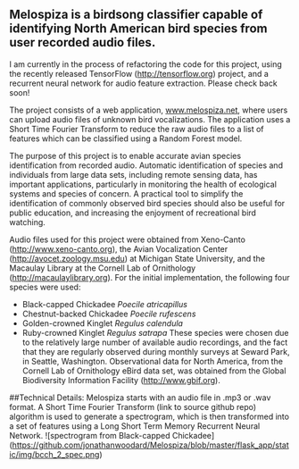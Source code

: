 ## Melospiza is a birdsong classifier capable of identifying North American bird species from user recorded audio files.

I am currently in the process of refactoring the code for this project, using the
recently released TensorFlow (http://tensorflow.org) project, and a recurrent
neural network for audio feature extraction.  Please check back soon!

The project consists of a web application, www.melospiza.net, where users can
upload audio files of unknown bird vocalizations.  The application uses a Short
Time Fourier Transform to reduce the raw audio files to a list of features which
can be classified using a Random Forest model.

The purpose of this project is to enable accurate avian species identification from
recorded audio.  Automatic identification of species and individuals from large data
sets, including remote sensing data, has important applications, particularly in
monitoring the health of ecological systems and species of concern.  A practical
tool to simplify the identification of commonly observed bird species should also
be useful for public education, and increasing the enjoyment of recreational
bird watching.

Audio files used for this project were obtained from Xeno-Canto (http://www.xeno-canto.org),
the Avian Vocalization Center (http://avocet.zoology.msu.edu) at Michigan State University,
and the Macaulay Library at the Cornell Lab of Ornithology (http://macaulaylibrary.org).
For the initial implementation, the following four species were used:
+   Black-capped Chickadee  *Poecile atricapillus*
+   Chestnut-backed Chickadee  *Poecile rufescens*
+   Golden-crowned Kinglet  *Regulus calendula*
+   Ruby-crowned Kinglet  *Regulus satrapa*
These species were chosen due to the relatively large number of available audio recordings,
and the fact that they are regularly observed during monthly surveys at Seward Park, in
Seattle, Washington.
Observational data for North America, from the Cornell Lab of Ornithology eBird data set,
was obtained from the Global Biodiversity Information Facility (http://www.gbif.org).

##Technical Details:
Melospiza starts with an audio file in .mp3 or .wav format.  A Short Time Fourier Transform
(link to source github repo) algorithm is used to generate a spectrogram, which is then
transformed into a set of features using a Long Short Term Memory Recurrent Neural Network.
![spectrogram from Black-capped Chickadee] (https://github.com/jonathanwoodard/Melospiza/blob/master/flask_app/static/img/bcch_2_spec.png)
